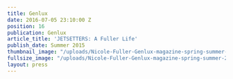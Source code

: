 ```yaml
---
title: Genlux
date: 2016-07-05 23:10:00 Z
position: 16
publication: Genlux
article_title: 'JETSETTERS: A Fuller Life'
publish_date: Summer 2015
thumbnail_image: "/uploads/Nicole-Fuller-Genlux-magazine-spring-summer-2015-b42425.jpg"
fullsize_image: "/uploads/Nicole-Fuller-Genlux-magazine-spring-summer-2015-b42425.jpg"
layout: press
---
```


